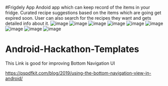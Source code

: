 #Frigdely App
Andoid app which can keep record of the items in your fridge.
Curated recipe suggestions based on the items which are going get expired soon.
User can also search for the recipes they want and gets detailed info about it.
![image](https://user-images.githubusercontent.com/89311783/167764902-36680487-6b01-4b8a-82fd-1288a2f7751b.png)
![image](https://user-images.githubusercontent.com/89311783/167764914-76be9916-12ae-4c0f-a4a7-45165ec415a6.png)
![image](https://user-images.githubusercontent.com/89311783/167764920-144852fd-3c05-4adc-a5de-49c978a77b22.png)
![image](https://user-images.githubusercontent.com/89311783/167764931-c06b15c4-0ae8-4c9c-9a56-6edfd77f208f.png)
![image](https://user-images.githubusercontent.com/89311783/167764995-5ac2c9bf-b31d-43d5-b098-9dabe65ab3c0.png)
![image](https://user-images.githubusercontent.com/89311783/167765001-2f1eb6f3-2bb4-46a2-8979-361b4e80c30f.png)
![image](https://user-images.githubusercontent.com/89311783/167765014-e75cdb10-a5f8-4014-8b53-901dede94c38.png)
![image](https://user-images.githubusercontent.com/89311783/167765020-3eef321f-2f1c-4b10-9f8a-2e441709b498.png)
![image](https://user-images.githubusercontent.com/89311783/167765033-edcb752d-109d-4ec6-a795-c70f1c38bc51.png)
















# Android-Hackathon-Templates
 
 This Link is good for improving Bottom Navigation UI 
 
 
 
 
 
 
https://pspdfkit.com/blog/2019/using-the-bottom-navigation-view-in-android/ 

